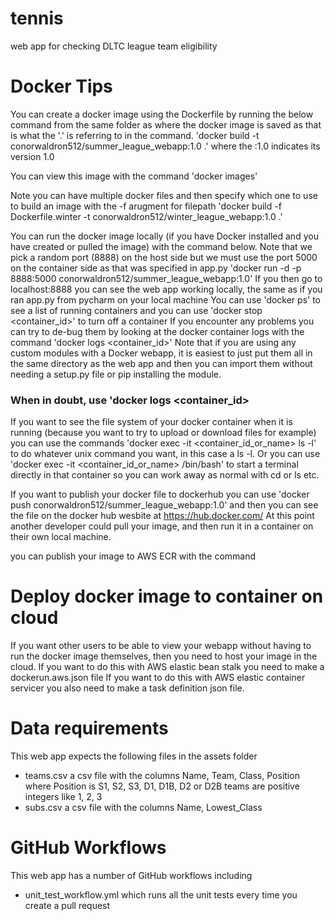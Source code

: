 # tennis
web app for checking DLTC league team eligibility

# Docker Tips
You can create a docker image using the Dockerfile by running the below command from the same folder as where the docker image is saved as that is what the '.' is referring to in the command.
'docker build -t conorwaldron512/summer_league_webapp:1.0 .' where the :1.0 indicates its version 1.0

You can view this image with the command 'docker images'

Note you can have multiple docker files and then specify which one to use to build an image with the -f arugment for filepath 'docker build -f Dockerfile.winter -t conorwaldron512/winter_league_webapp:1.0 .'

You can run the docker image locally (if you have Docker installed and you have created or pulled the image) with the command below. Note that we pick a random port (8888) on the host side but we must use the port 5000 on the container side as that was specified in app.py
'docker run -d -p 8888:5000 conorwaldron512/summer_league_webapp:1.0'
If you then go to localhost:8888 you can see the web app working locally, the same as if you ran app.py from pycharm on your local machine
You can use 'docker ps' to see a list of running containers and you can use 'docker stop <container_id>' to turn off a container
If you encounter any problems you can try to de-bug them by looking at the docker container logs with the command 'docker logs <container_id>'
Note that if you are using any custom modules with a Docker webapp, it is easiest to just put them all in the same directory as the web app and then you can import them without needing a setup.py file or pip installing the module.

### When in doubt, use 'docker logs <container_id>

If you want to see the file system of your docker container when it is running (because you want to try to upload or download files for example) you can use the commands 'docker exec -it <container_id_or_name> ls -l' to do whatever unix command you want, in this case a ls -l. Or you can use 'docker exec -it <container_id_or_name> /bin/bash' to start a terminal directly in that container so you can work away as normal with cd or ls etc.

If you want to publish your docker file to dockerhub you can use 'docker push conorwaldron512/summer_league_webapp:1.0' and then you can see the file on the docker hub wesbite at https://hub.docker.com/
At this point another developer could pull your image, and then run it in a container on their own local machine.

you can publish your image to AWS ECR with the command

# Deploy docker image to container on cloud
If you want other users to be able to view your webapp without having to run the docker image themselves, then you need to host your image in the cloud.
If you want to do this with AWS elastic bean stalk you need to make a dockerun.aws.json file
If you want to do this with AWS elastic container servicer you also need to make a task definition json file.

# Data requirements
This web app expects the following files in the assets folder
* teams.csv a csv file with the columns Name, Team, Class, Position where Position is S1, S2, S3, D1, D1B, D2 or D2B teams are positive integers like 1, 2, 3
* subs.csv a csv file with the columns Name, Lowest_Class

# GitHub Workflows
This web app has a number of GitHub workflows including
* unit_test_workflow.yml which runs all the unit tests every time you create a pull request


